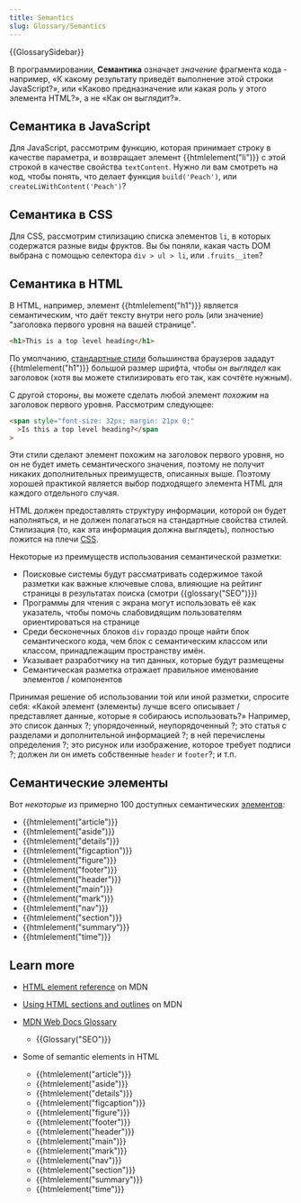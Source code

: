 ```yaml
---
title: Semantics
slug: Glossary/Semantics
---
```


{{GlossarySidebar}}

В программировании, **Семантика** означает _значение_ фрагмента кода - например, «К какому результату приведёт выполнение этой строки JavaScript?», или «Каково предназначение или какая роль у этого элемента HTML?», а не «Как он выглядит?».

## Семантика в JavaScript

Для JavaScript, рассмотрим функцию, которая принимает строку в качестве параметра, и возвращает элемент {{htmlelement("li")}} с этой строкой в качестве свойства `textContent`. Нужно ли вам смотреть на код, чтобы понять, что делает функция `build('Peach')`, или `createLiWithContent('Peach')`?

## Семантика в CSS

Для CSS, рассмотрим стилизацию списка элементов `li`, в которых содержатся разные виды фруктов. Вы бы поняли, какая часть DOM выбрана с помощью селектора `div > ul > li`, или `.fruits__item`?

## Семантика в HTML

В HTML, например, элемент {{htmlelement("h1")}} является семантическим, что даёт тексту внутри него роль (или значение) "заголовка первого уровня на вашей странице".

```html
<h1>This is a top level heading</h1>
```

По умолчанию, [стандартные стили](/ru/docs/Web/CSS/Cascade#User-agent_stylesheets) большинства браузеров зададут {{htmlelement("h1")}} большой размер шрифта, чтобы он _выглядел_ как заголовок (хотя вы можете стилизировать его так, как сочтёте нужным).

С другой стороны, вы можете сделать любой элемент _похожим_ на заголовок первого уровня. Рассмотрим следующее:

```html
<span style="font-size: 32px; margin: 21px 0;"
  >Is this a top level heading?</span
>
```

Эти стили сделают элемент похожим на заголовок первого уровня, но он не будет иметь семантического значения, поэтому не получит никаких дополнительных преимуществ, описанных выше. Поэтому хорошей практикой является выбор подходящего элемента HTML для каждого отдельного случая.

HTML должен предоставлять структуру информации, которой он будет наполняться, и не должен полагаться на стандартные свойства стилей. Стилизация (то, как эта информация должна выглядеть), полностью ложится на плечи [CSS](/ru/docs/Web/CSS).

Некоторые из преимуществ использования семантической разметки:

- Поисковые системы будут рассматривать содержимое такой разметки как важные ключевые слова, влияющие на рейтинг страницы в результатах поиска (смотри {{glossary("SEO")}})
- Программы для чтения с экрана могут использовать её как указатель, чтобы помочь слабовидящим пользователям ориентироваться на странице
- Среди бесконечных блоков `div` гораздо проще найти блок семантического кода, чем блок с семантическим классом или классом, принадлежащим пространству имён.
- Указывает разработчику на тип данных, которые будут размещены
- Семантическая разметка отражает правильное именование элементов / компонентов

Принимая решение об использовании той или иной разметки, спросите себя: «Какой элемент (элементы) лучше всего описывает / представляет данные, которые я собираюсь использовать?» Например, это список данных ?; упорядоченный, неупорядоченный ?; это статья с разделами и дополнительной информацией ?; в ней перечислены определения ?; это рисунок или изображение, которое требует подписи ?; должен ли он иметь собственные `header` и `footer`?; и т.п.

## Семантические элементы

Вот _некоторые_ из примерно 100 доступных семантических [элементов](/ru/docs/Web/HTML/Element):

- {{htmlelement("article")}}
- {{htmlelement("aside")}}
- {{htmlelement("details")}}
- {{htmlelement("figcaption")}}
- {{htmlelement("figure")}}
- {{htmlelement("footer")}}
- {{htmlelement("header")}}
- {{htmlelement("main")}}
- {{htmlelement("mark")}}
- {{htmlelement("nav")}}
- {{htmlelement("section")}}
- {{htmlelement("summary")}}
- {{htmlelement("time")}}

## Learn more

- [HTML element reference](/ru/docs/Web/HTML/Element#Inline_text_semantics) on MDN
- [Using HTML sections and outlines](/ru/docs/Web/Guide/HTML/Using_HTML_sections_and_outlines#Problems_solved_by_HTML5) on MDN
- [MDN Web Docs Glossary](/ru/docs/Glossary)

  - {{Glossary("SEO")}}

- Some of semantic elements in HTML

  - {{htmlelement("article")}}
  - {{htmlelement("aside")}}
  - {{htmlelement("details")}}
  - {{htmlelement("figcaption")}}
  - {{htmlelement("figure")}}
  - {{htmlelement("footer")}}
  - {{htmlelement("header")}}
  - {{htmlelement("main")}}
  - {{htmlelement("mark")}}
  - {{htmlelement("nav")}}
  - {{htmlelement("section")}}
  - {{htmlelement("summary")}}
  - {{htmlelement("time")}}
